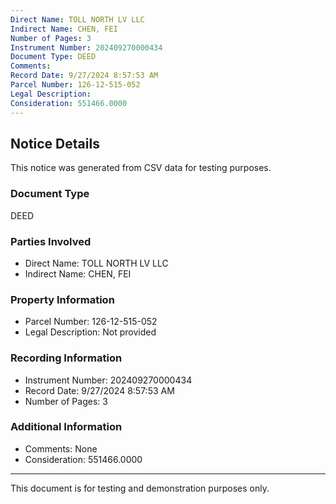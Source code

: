 ```yaml
---
Direct Name: TOLL NORTH LV LLC
Indirect Name: CHEN, FEI
Number of Pages: 3
Instrument Number: 202409270000434
Document Type: DEED
Comments: 
Record Date: 9/27/2024 8:57:53 AM
Parcel Number: 126-12-515-052
Legal Description: 
Consideration: 551466.0000
---
```


## Notice Details

This notice was generated from CSV data for testing purposes.

### Document Type
DEED

### Parties Involved
- Direct Name: TOLL NORTH LV LLC
- Indirect Name: CHEN, FEI

### Property Information
- Parcel Number: 126-12-515-052
- Legal Description: Not provided

### Recording Information
- Instrument Number: 202409270000434
- Record Date: 9/27/2024 8:57:53 AM
- Number of Pages: 3

### Additional Information
- Comments: None
- Consideration: 551466.0000

---

This document is for testing and demonstration purposes only.

